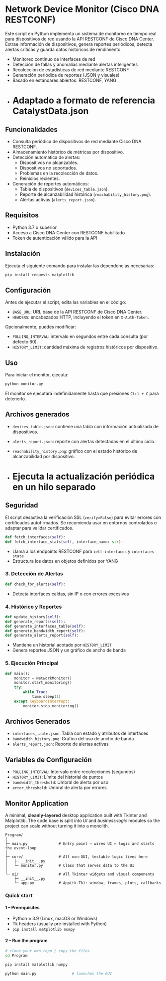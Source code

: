 # Network Device Monitor (Cisco DNA RESTCONF)

Este script en Python implementa un sistema de monitoreo en tiempo real para dispositivos de red usando la API RESTCONF de Cisco DNA Center. Extrae información de dispositivos, genera reportes periódicos, detecta alertas críticas y guarda datos históricos de rendimiento.

- Monitoreo continuo de interfaces de red
- Detección de fallas y anomalías mediante alertas inteligentes
- Recolección de estadísticas de red mediante RESTCONF
- Generación periódica de reportes (JSON y visuales)
- Basado en estándares abiertos: RESTCONF, YANG
- # Adaptado a formato de referencia CatalystData.json

## Funcionalidades

- Consulta periódica de dispositivos de red mediante Cisco DNA RESTCONF.
- Almacenamiento histórico de métricas por dispositivo.
- Detección automática de alertas:
  - Dispositivos no alcanzables.
  - Dispositivos no soportados.
  - Problemas en la recolección de datos.
  - Reinicios recientes.
- Generación de reportes automáticos:
  - Tabla de dispositivos (`devices_table.json`).
  - Reporte de alcanzabilidad histórica (`reachability_history.png`).
  - Alertas activas (`alerts_report.json`).

## Requisitos

- Python 3.7 o superior
- Acceso a Cisco DNA Center con RESTCONF habilitado
- Token de autenticación válido para la API

## Instalación

Ejecuta el siguiente comando para instalar las dependencias necesarias:

```bash
pip install requests matplotlib
```

## Configuración

Antes de ejecutar el script, edita las variables en el código:

- `BASE_URL`: URL base de la API RESTCONF de Cisco DNA Center.
- `HEADERS`: encabezados HTTP, incluyendo el token en `X-Auth-Token`.

Opcionalmente, puedes modificar:

- `POLLING_INTERVAL`: intervalo en segundos entre cada consulta (por defecto 60).
- `HISTORY_LIMIT`: cantidad máxima de registros históricos por dispositivo.

## Uso

Para iniciar el monitor, ejecuta:

```bash
python monitor.py
```

El monitor se ejecutará indefinidamente hasta que presiones `Ctrl + C` para detenerlo.

## Archivos generados

- `devices_table.json`: contiene una tabla con información actualizada de dispositivos.
- `alerts_report.json`: reporte con alertas detectadas en el último ciclo.
- `reachability_history.png`: gráfico con el estado histórico de alcanzabilidad por dispositivo.

- # Ejecuta la actualización periódica en un hilo separado

## Seguridad

El script desactiva la verificación SSL (`verify=False`) para evitar errores con certificados autofirmados. Se recomienda usar en entornos controlados o adaptar para validar certificados.

```python
def fetch_interfaces(self):
def fetch_interface_stats(self, interface_name: str):
```

- Llama a los endpoints RESTCONF para `ietf-interfaces` y `interfaces-state`
- Estructura los datos en objetos definidos por YANG

### 3. Detección de Alertas

```python
def check_for_alerts(self):
```

- Detecta interfaces caídas, sin IP o con errores excesivos

### 4. Histórico y Reportes

```python
def update_history(self):
def generate_reports(self):
def generate_interfaces_table(self):
def generate_bandwidth_report(self):
def generate_alerts_report(self):
```

- Mantiene un historial acotado por `HISTORY_LIMIT`
- Genera reportes JSON y un gráfico de ancho de banda

### 5. Ejecución Principal

```python
def main():
    monitor = NetworkMonitor()
    monitor.start_monitoring()
    try:
        while True:
            time.sleep(1)
    except KeyboardInterrupt:
        monitor.stop_monitoring()
```

## Archivos Generados

- `interfaces_table.json`: Tabla con estado y atributos de interfaces
- `bandwidth_history.png`: Gráfico del uso de ancho de banda
- `alerts_report.json`: Reporte de alertas activas

## Variables de Configuración

- `POLLING_INTERVAL`: Intervalo entre recolecciones (segundos)
- `HISTORY_LIMIT`: Límite del historial de puntos
- `bandwidth_threshold`: Umbral de alerta por uso
- `error_threshold`: Umbral de alerta por errores

## Monitor Application

A minimal, **cleanly‑layered** desktop application built with Tkinter and Matplotlib.
The code base is split into _UI_ and _business‑logic_ modules so the project can scale without turning it into a monolith.

```
Program/
│
├─ main.py              # Entry point – wires UI ↔ logic and starts the event‑loop
│
├─ core/                # All non‑GUI, testable logic lives here
│   ├─ __init__.py
│   └─ monitor.py       # Class that serves data to the UI
│
└─ ui/                  # All Tkinter widgets and visual components
    ├─ __init__.py
    └─ app.py           # App(tk.Tk): window, frames, plots, callbacks
```

### Quick start

#### 1 – Prerequisites

- Python ≥ 3.9 (Linux, macOS or Windows)
- Tk headers (usually pre‑installed with Python)
- `pip install matplotlib numpy`

#### 2 – Run the program

```bash
# clone your own repo / copy the files
cd Program

pip install matplotlib numpy

python main.py                # launches the GUI
```
